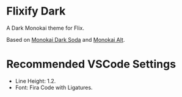 # Flixify Dark

A Dark Monokai theme for Flix. 

Based on 
[Monokai Dark Soda](https://github.com/AdamCaviness/vs-code-theme-monokai-dark-soda)
and 
[Monokai Alt](https://github.com/sarcadass/vscode-monokai-alt/).

# Recommended VSCode Settings

- Line Height: 1.2.
- Font: Fira Code with Ligatures.

